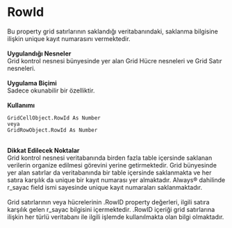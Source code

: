 # RowId

Bu property grid satırlarının saklandığı veritabanındaki, saklanma bilgisine ilişkin unique kayıt numarasını vermektedir.\
\
**Uygulandığı Nesneler**\
Grid kontrol nesnesi bünyesinde yer alan Grid Hücre nesneleri ve Grid Satır nesneleri.\
\
**Uygulama Biçimi**\
Sadece okunabilir bir özelliktir.\
\
**Kullanımı**

```
GridCellObject.RowId As Number
veya
GridRowObject.RowId As Number
```

\
**Dikkat Edilecek Noktalar**\
Grid kontrol nesnesi veritabanında birden fazla table içersinde saklanan verilerin organize edilmesi görevini yerine getirmektedir. Grid bünyesinde yer alan satırlar da veritabanında bir table içersinde saklanmakta ve her satıra karşılık da unique bir kayıt numarası yer almaktadır. Always® dahilinde r\_sayac field ismi sayesinde unique kayıt numaraları saklanmaktadır.\
\
Grid satırlarının veya hücrelerinin .RowID property değerleri, ilgili satıra karşılık gelen r\_sayac bilgisini içermektedir. .RowID içeriği grid satırlarına ilişkin her türlü veritabanı ile ilgili işlemde kullanılmakta olan bilgi olmaktadır.
